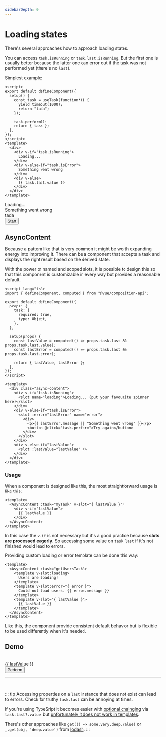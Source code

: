 ```yaml
---
sidebarDepth: 0
---
```


# Loading states

There's several approaches how to approach loading states.

You can access `task.isRunning` or `task.last.isRunning`. But the first one is usually better because the latter one can error out if the task was not performed yet (there's no `last`).

Simplest example:

```vue
<script>
export default defineComponent({
  setup() {
    const task = useTask(function*() {
      yield timeout(1000);
      return "tada";
    });

    task.perform();
    return { task };
  },
});
</script>
<template>
  <div>
    <div v-if="task.isRunning">
      Loading...
    </div>
    <div v-else-if="task.isError">
      Something went wrong
    </div>
    <div v-else>
      {{ task.last.value }}
    </div>
  </div>
</template>
```

<TaskProvider :time="1000" v-slot="{ task }">
  <div>
    <div v-if="task.isRunning">
      Loading...
    </div>
    <div v-else-if="task.isError">
      Something went wrong
    </div>
    <div v-else>
      tada <br />
    </div>
    <button @click="task.perform"> Start </button>
  </div>
</TaskProvider>

## AsyncContent

Because a pattern like that is very common it might be worth expanding energy into improving it. There can be a component that accepts a task and displays the right result based on the derived state.

With the power of named and scoped slots, it is possible to design this so that this component is customizable in every way but provides a reasonable default.

```vue
<script lang="ts">
import { defineComponent, computed } from "@vue/composition-api";

export default defineComponent({
  props: {
    task: {
      required: true,
      type: Object,
    },
  },

  setup(props) {
    const lastValue = computed(() => props.task.last && props.task.last.value);
    const lastError = computed(() => props.task.last && props.task.last.error);

    return { lastValue, lastError };
  },
});
</script>

<template>
  <div class="async-content">
    <div v-if="task.isRunning">
      <slot name="loading">Loading... (put your favourite spinner here)</slot>
    </div>
    <div v-else-if="task.isError">
      <slot :error="lastError" name="error">
        <div>
          <p>{{ lastError.message || "Something went wrong" }}</p>
          <button @click="task.perform">Try again</button>
        </div>
      </slot>
    </div>
    <div v-else-if="lastValue">
      <slot :lastValue="lastValue" />
    </div>
  </div>
</template>
```

### Usage

When a component is designed like this, the most straightforward usage is like this:

```vue
<template>
  <AsyncContent :task="myTask" v-slot="{ lastValue }">
    <div v-if="lastValue">
      {{ lastValue }}
    </div>
  </AsyncContent>
</template>
```

In this case the `v-if` is not necessary but it's a good practice because **slots are processed eagerly**. So accessing some value on `task.last` if it's not finished would lead to errors.

Providing custom loading or error template can be done this way:

```vue
<template>
  <AsyncContent :task="getUsersTask">
    <template v-slot:loading>
      Users are loading!
    </template>
    <template v-slot:error="{ error }">
      Could not load users. {{ error.message }}
    </template>
    <template v-slot="{ lastValue }">
      {{ lastValue }}
    </template>
  </AsyncContent>
</template>
```

Like this, the component provide consistent default behavior but is flexible to be used differently when it's needed.

## Demo

<br />

<TaskProvider :time="1000" :errorChance="0.7" v-slot="{ task }">
  <AsyncContent :task="task" v-slot="{ lastValue }">
    {{ lastValue }}
  </AsyncContent>
  <br />
  <button @click="task.perform">Perform</button>
</TaskProvider>

<br />
<hr />
<br />

::: tip
Accessing properties on a `last` instance that does not exist can lead to errors. Check for truthy `task.last` can be annoying at times.

If you're using TypeSript it becomes easier with [optional chainging](https://www.typescriptlang.org/docs/handbook/release-notes/typescript-3-7.html) via `task.last?.value`, but [unfortunately it does not work in templates](https://github.com/vuejs/vue/issues/11088).

There's other approaches like `get(() => some.very.deep.value)` or  
`_.get(obj, 'deep.value')` from [lodash](https://lodash.com/docs/#get).
:::
